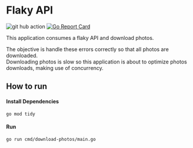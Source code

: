 # Flaky API

![git hub action](https://github.com/victorlss/flaky-api/actions/workflows/test.yml/badge.svg)
[![Go Report Card](https://goreportcard.com/badge/github.com/victorlss/flaky-api)](https://goreportcard.com/report/github.com/victorlss/flaky-api)

This application consumes a flaky API and download photos. 

The objective is handle these errors correctly so that all photos are downloaded.<br />
Downloading photos is slow so this application is about to optimize photos downloads, making use of concurrency.

## How to run
#### Install Dependencies
`go mod tidy`

#### Run
`go run cmd/download-photos/main.go`


